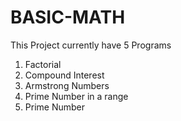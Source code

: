 # BASIC-MATH
This Project currently have 5 Programs 
1. Factorial
2. Compound Interest 
3. Armstrong Numbers
4. Prime Number in a range
5. Prime Number 
